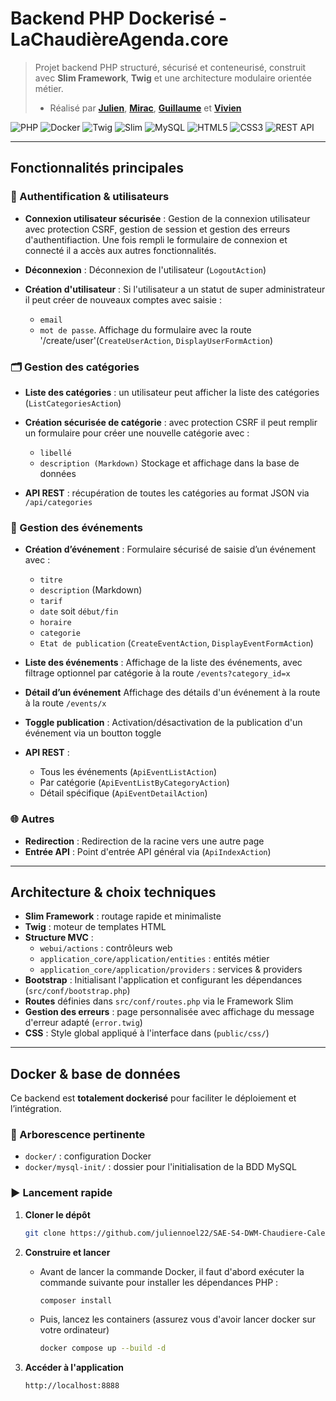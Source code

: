 # Backend PHP Dockerisé - **LaChaudièreAgenda.core**

> Projet backend PHP structuré, sécurisé et conteneurisé, construit avec **Slim Framework**, **Twig** et une architecture modulaire orientée métier.
> * Réalisé par **[Julien](https://github.com/juliennoel22)**, **[Mirac](https://github.com/MiracOK)**, **[Guillaume](https://github.com/Kemayu)** et **[Vivien](https://github.com/Vivienhrm)**

![PHP](https://img.shields.io/badge/PHP-8.1-8892BF?style=flat-square&logo=php&logoColor=white)
![Docker](https://img.shields.io/badge/Docker-2496ED?style=flat-square&logo=docker&logoColor=white)
![Twig](https://img.shields.io/badge/Twig-FFD900?style=flat-square&logo=twig&logoColor=black)
![Slim](https://img.shields.io/badge/Slim_Framework-000000?style=flat-square&logo=slim&logoColor=white)
![MySQL](https://img.shields.io/badge/MySQL-4479A1?style=flat-square&logo=mysql&logoColor=white)
![HTML5](https://img.shields.io/badge/HTML5-E34F26?style=flat-square&logo=html5&logoColor=white)
![CSS3](https://img.shields.io/badge/CSS3-1572B6?style=flat-square&logo=css3&logoColor=white)
![REST API](https://img.shields.io/badge/API-REST-FF5733?style=flat-square&logo=api&logoColor=white)

---

## Fonctionnalités principales

### 🔐 Authentification & utilisateurs
- **Connexion utilisateur sécurisée** : Gestion de la connexion utilisateur avec protection CSRF, gestion de session et gestion des erreurs d'authentifiaction. Une fois rempli le formulaire de connexion et connecté il a accès aux autres fonctionnalités.

- **Déconnexion** : Déconnexion de l'utilisateur (`LogoutAction`)

- **Création d'utilisateur** : Si l'utilisateur a un statut de super administrateur il peut créer de nouveaux comptes avec saisie : 
  - `email` 
  - `mot de passe`.
Affichage du formulaire avec la route '/create/user'(`CreateUserAction`, `DisplayUserFormAction`)

### 🗂️ Gestion des catégories
- **Liste des catégories** : un utilisateur peut afficher la liste des catégories (`ListCategoriesAction`)

- **Création sécurisée de catégorie** : avec protection CSRF il peut remplir un formulaire pour créer une nouvelle catégorie avec :
  - `libellé`
  - `description (Markdown)`
Stockage et affichage dans la base de données

- **API REST** : récupération de toutes les catégories au format JSON via `/api/categories`

### 📅 Gestion des événements
- **Création d’événement** : Formulaire sécurisé de saisie d’un événement avec :
  - `titre`
  - `description` (Markdown)
  - `tarif`
  - `date` soit `début/fin`
  - `horaire`
  - `categorie`
  - `Etat de publication`
  (`CreateEventAction`, `DisplayEventFormAction`)

- **Liste des événements** : Affichage de la liste des événements, avec filtrage optionnel par catégorie à la route `/events?category_id=x`

- **Détail d’un événement** Affichage des détails d'un événement à la route à la route `/events/x`

- **Toggle publication** : Activation/désactivation de la publication d'un événement via un boutton toggle

- **API REST** :
  - Tous les événements (`ApiEventListAction`)
  - Par catégorie (`ApiEventListByCategoryAction`)
  - Détail spécifique (`ApiEventDetailAction`)

### 🌐 Autres
- **Redirection** : Redirection de la racine vers une autre page
- **Entrée API** : Point d'entrée API général via (`ApiIndexAction`)

---

## Architecture & choix techniques

- **Slim Framework** : routage rapide et minimaliste
- **Twig** : moteur de templates HTML
- **Structure MVC** :
  - `webui/actions` : contrôleurs web
  - `application_core/application/entities` : entités métier
  - `application_core/application/providers` : services & providers
- **Bootstrap** : Initialisant l'application et configurant les dépendances (`src/conf/bootstrap.php`)
- **Routes** définies dans `src/conf/routes.php` via le Framework Slim
- **Gestion des erreurs** : page personnalisée avec affichage du message d'erreur adapté (`error.twig`)
- **CSS** : Style global appliqué à l'interface dans (`public/css/`)

---

## Docker & base de données

Ce backend est **totalement dockerisé** pour faciliter le déploiement et l’intégration.

### 📁 Arborescence pertinente
- `docker/` : configuration Docker
- `docker/mysql-init/` : dossier pour l'initialisation de la BDD MySQL

### ▶️ Lancement rapide

1. **Cloner le dépôt**
   ```bash
   git clone https://github.com/juliennoel22/SAE-S4-DWM-Chaudiere-Calendar.git
   ```

2. **Construire et lancer**
    - Avant de lancer la commande Docker, il faut d'abord exécuter la commande suivante pour installer les dépendances PHP :

      ```bash
      composer install
      ```
    - Puis, lancez les containers (assurez vous d'avoir lancer docker sur votre ordinateur)
      ```bash
      docker compose up --build -d
      ```

3. **Accéder à l'application**
   ```bash
   http://localhost:8888
   ```